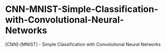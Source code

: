 # CNN-MNIST-Simple-Classification-with-Convolutional-Neural-Networks
[CNN]-[MNIST] - Simple Classification with Convolutional Neural Networks
